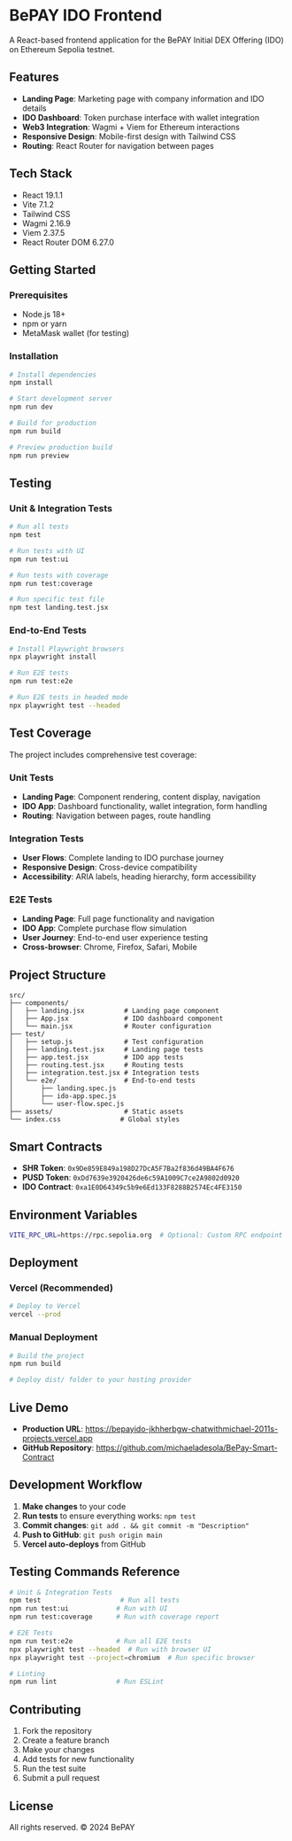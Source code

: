 # BePAY IDO Frontend

A React-based frontend application for the BePAY Initial DEX Offering (IDO) on Ethereum Sepolia testnet.

## Features

- **Landing Page**: Marketing page with company information and IDO details
- **IDO Dashboard**: Token purchase interface with wallet integration
- **Web3 Integration**: Wagmi + Viem for Ethereum interactions
- **Responsive Design**: Mobile-first design with Tailwind CSS
- **Routing**: React Router for navigation between pages

## Tech Stack

- React 19.1.1
- Vite 7.1.2
- Tailwind CSS
- Wagmi 2.16.9
- Viem 2.37.5
- React Router DOM 6.27.0

## Getting Started

### Prerequisites

- Node.js 18+ 
- npm or yarn
- MetaMask wallet (for testing)

### Installation

```bash
# Install dependencies
npm install

# Start development server
npm run dev

# Build for production
npm run build

# Preview production build
npm run preview
```

## Testing

### Unit & Integration Tests

```bash
# Run all tests
npm test

# Run tests with UI
npm run test:ui

# Run tests with coverage
npm run test:coverage

# Run specific test file
npm test landing.test.jsx
```

### End-to-End Tests

```bash
# Install Playwright browsers
npx playwright install

# Run E2E tests
npm run test:e2e

# Run E2E tests in headed mode
npx playwright test --headed
```

## Test Coverage

The project includes comprehensive test coverage:

### Unit Tests
- **Landing Page**: Component rendering, content display, navigation
- **IDO App**: Dashboard functionality, wallet integration, form handling
- **Routing**: Navigation between pages, route handling

### Integration Tests
- **User Flows**: Complete landing to IDO purchase journey
- **Responsive Design**: Cross-device compatibility
- **Accessibility**: ARIA labels, heading hierarchy, form accessibility

### E2E Tests
- **Landing Page**: Full page functionality and navigation
- **IDO App**: Complete purchase flow simulation
- **User Journey**: End-to-end user experience testing
- **Cross-browser**: Chrome, Firefox, Safari, Mobile

## Project Structure

```
src/
├── components/
│   ├── landing.jsx          # Landing page component
│   ├── App.jsx              # IDO dashboard component
│   └── main.jsx             # Router configuration
├── test/
│   ├── setup.js             # Test configuration
│   ├── landing.test.jsx     # Landing page tests
│   ├── app.test.jsx         # IDO app tests
│   ├── routing.test.jsx     # Routing tests
│   ├── integration.test.jsx # Integration tests
│   └── e2e/                 # End-to-end tests
│       ├── landing.spec.js
│       ├── ido-app.spec.js
│       └── user-flow.spec.js
├── assets/                  # Static assets
└── index.css               # Global styles
```

## Smart Contracts

- **SHR Token**: `0x9De859E849a198D27DcA5F7Ba2f836d49BA4F676`
- **PUSD Token**: `0xDd7639e3920426de6c59A1009C7ce2A9802d0920`
- **IDO Contract**: `0xa1E0D64349c5b9e6Ed133F8288B2574Ec4FE3150`

## Environment Variables

```bash
VITE_RPC_URL=https://rpc.sepolia.org  # Optional: Custom RPC endpoint
```

## Deployment

### Vercel (Recommended)

```bash
# Deploy to Vercel
vercel --prod
```

### Manual Deployment

```bash
# Build the project
npm run build

# Deploy dist/ folder to your hosting provider
```

## Live Demo

- **Production URL**: https://bepayido-jkhherbgw-chatwithmichael-2011s-projects.vercel.app
- **GitHub Repository**: https://github.com/michaeladesola/BePay-Smart-Contract

## Development Workflow

1. **Make changes** to your code
2. **Run tests** to ensure everything works: `npm test`
3. **Commit changes**: `git add . && git commit -m "Description"`
4. **Push to GitHub**: `git push origin main`
5. **Vercel auto-deploys** from GitHub

## Testing Commands Reference

```bash
# Unit & Integration Tests
npm test                    # Run all tests
npm run test:ui            # Run with UI
npm run test:coverage      # Run with coverage report

# E2E Tests  
npm run test:e2e           # Run all E2E tests
npx playwright test --headed  # Run with browser UI
npx playwright test --project=chromium  # Run specific browser

# Linting
npm run lint               # Run ESLint
```

## Contributing

1. Fork the repository
2. Create a feature branch
3. Make your changes
4. Add tests for new functionality
5. Run the test suite
6. Submit a pull request

## License

All rights reserved. © 2024 BePAY